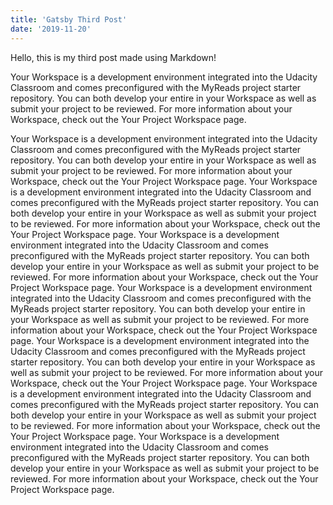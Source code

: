 ```yaml
---
title: 'Gatsby Third Post'
date: '2019-11-20'
---
```


Hello, this is my third post made using Markdown!

Your Workspace is a development environment integrated into the Udacity Classroom and comes preconfigured with the MyReads project starter repository. You can both develop your entire in your Workspace as well as submit your project to be reviewed. For more information about your Workspace, check out the Your Project Workspace page.

Your Workspace is a development environment integrated into the Udacity Classroom and comes preconfigured with the MyReads project starter repository. You can both develop your entire in your Workspace as well as submit your project to be reviewed. For more information about your Workspace, check out the Your Project Workspace page.
Your Workspace is a development environment integrated into the Udacity Classroom and comes preconfigured with the MyReads project starter repository. You can both develop your entire in your Workspace as well as submit your project to be reviewed. For more information about your Workspace, check out the Your Project Workspace page.
Your Workspace is a development environment integrated into the Udacity Classroom and comes preconfigured with the MyReads project starter repository. You can both develop your entire in your Workspace as well as submit your project to be reviewed. For more information about your Workspace, check out the Your Project Workspace page.
Your Workspace is a development environment integrated into the Udacity Classroom and comes preconfigured with the MyReads project starter repository. You can both develop your entire in your Workspace as well as submit your project to be reviewed. For more information about your Workspace, check out the Your Project Workspace page.
Your Workspace is a development environment integrated into the Udacity Classroom and comes preconfigured with the MyReads project starter repository. You can both develop your entire in your Workspace as well as submit your project to be reviewed. For more information about your Workspace, check out the Your Project Workspace page.
Your Workspace is a development environment integrated into the Udacity Classroom and comes preconfigured with the MyReads project starter repository. You can both develop your entire in your Workspace as well as submit your project to be reviewed. For more information about your Workspace, check out the Your Project Workspace page.
Your Workspace is a development environment integrated into the Udacity Classroom and comes preconfigured with the MyReads project starter repository. You can both develop your entire in your Workspace as well as submit your project to be reviewed. For more information about your Workspace, check out the Your Project Workspace page.
